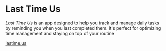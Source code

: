 # Last Time Us
*Last Time Us* is an app designed to help you track and manage daily tasks by reminding you when you last completed them. It's perfect for optimizing time management and staying on top of your routine

[lastime.us](https://lastime.us/)
